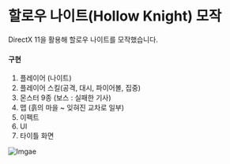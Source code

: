 # 할로우 나이트(Hollow Knight) 모작
DirectX 11을 활용해 할로우 나이트를 모작했습니다.

#### 구현
1. 플레이어 (나이트)
2. 플레이어 스킬(공격, 대시, 파이어볼, 집중)
3. 몬스터 9종 (보스 : 실패한 기사)
4. 맵 (흙의 마을 ~ 잊혀진 교차로 일부)
5. 이펙트
6. UI
7. 타이틀 화면

![Imgae](https://github.com/user-attachments/assets/df114776-bbad-48d3-8368-164ff468c500)
